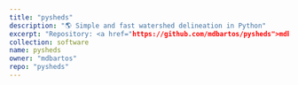 ```yaml
---
title: "pysheds"
description: "🌎 Simple and fast watershed delineation in Python" 
excerpt: "Repository: <a href="https://github.com/mdbartos/pysheds">mdbartos/pysheds</a>"
collection: software
name: pysheds
owner: "mdbartos"
repo: "pysheds"
---
```


